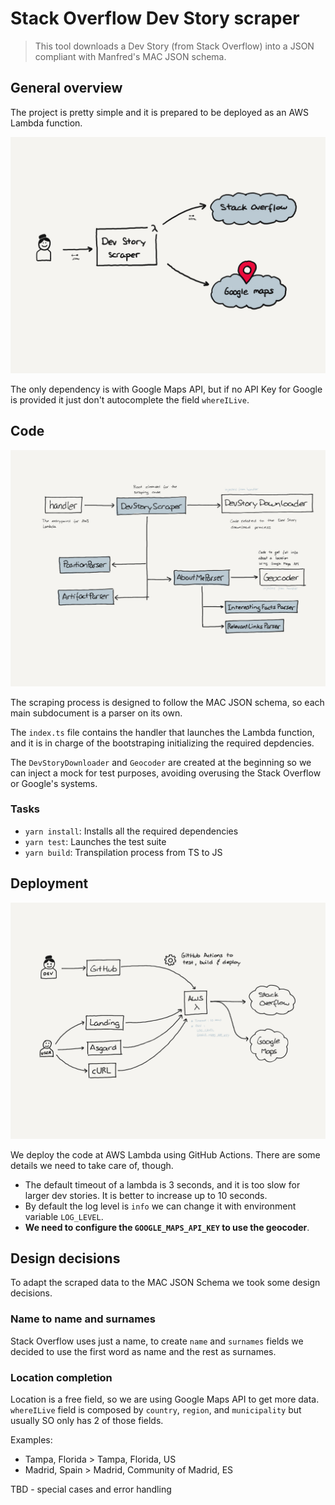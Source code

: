 # Stack Overflow Dev Story scraper

> This tool downloads a Dev Story (from Stack Overflow) into a JSON compliant with Manfred's MAC JSON schema.

## General overview

The project is pretty simple and it is prepared to be deployed as an AWS Lambda function.

![General overview diagram](doc/assets/general-overview.png)

The only dependency is with Google Maps API, but if no API Key for Google is provided it just don't autocomplete the field `whereILive`.

## Code

![Code organization](doc/assets/code-organization.png)

The scraping process is designed to follow the MAC JSON schema, so each main subdocument is a parser on its own.

The `index.ts` file contains the handler that launches the Lambda function, and it is in charge of the bootstraping initializing the required depdencies.

The `DevStoryDownloader` and `Geocoder` are created at the beginning so we can inject a mock for test purposes, avoiding overusing the Stack Overflow or Google's systems.

### Tasks

* `yarn install`: Installs all the required dependencies
* `yarn test`: Launches the test suite
* `yarn build`: Transpilation process from TS to JS

## Deployment

![Components architecture](doc/assets/deployment.png)

We deploy the code at AWS Lambda using GitHub Actions. There are some details we need to take care of, though.
* The default timeout of a lambda is 3 seconds, and it is too slow for larger dev stories. It is better to increase up to 10 seconds.
* By default the log level is `info` we can change it with environment variable `LOG_LEVEL`.
* **We need to configure the `GOOGLE_MAPS_API_KEY` to use the  geocoder**.

## Design decisions

To adapt the scraped data to the MAC JSON Schema we took some design decisions.

### Name to name and surnames

Stack Overflow uses just a name, to create `name` and `surnames` fields we decided to use the first word as name and the rest as surnames.

### Location completion

Location is a free field, so we are using Google Maps API to get more data. `whereILive` field is composed by `country`, `region`, and `municipality` but usually SO only has 2 of those fields.

Examples:
* Tampa, Florida > Tampa, Florida, US
* Madrid, Spain > Madrid, Community of Madrid, ES

TBD - special cases and error handling
